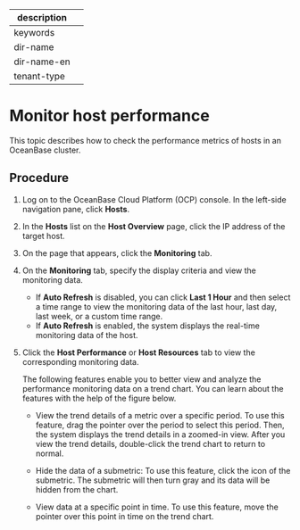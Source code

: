 |description||
|---|---|
|keywords||
|dir-name||
|dir-name-en||
|tenant-type||

# Monitor host performance

This topic describes how to check the performance metrics of hosts in an OceanBase cluster.

## Procedure

1. Log on to the OceanBase Cloud Platform (OCP) console. In the left-side navigation pane, click **Hosts**.

2. In the **Hosts** list on the **Host Overview** page, click the IP address of the target host.

3. On the page that appears, click the **Monitoring** tab.

4. On the **Monitoring** tab, specify the display criteria and view the monitoring data.
   
   <!-- ![1129](https://obbusiness-private.oss-cn-shanghai.aliyuncs.com/doc/img/ocp/401/host1.png) -->

   * If **Auto Refresh** is disabled, you can click **Last 1 Hour** and then select a time range to view the monitoring data of the last hour, last day, last week, or a custom time range.
   * If **Auto Refresh** is enabled, the system displays the real-time monitoring data of the host.
5. Click the **Host Performance** or **Host Resources** tab to view the corresponding monitoring data.
   <!-- For more information about monitoring metrics, see [Monitoring metrics](https://www.oceanbase.com/docs/enterprise-oceanbase-ocp-cn-10000000001540061). -->
   The following features enable you to better view and analyze the performance monitoring data on a trend chart. You can learn about the features with the help of the figure below.
   <!-- ![1129](https://help-static-aliyun-doc.aliyuncs.com/assets/img/zh-CN/8901044461/p360505.png) -->
   * View the trend details of a metric over a specific period. To use this feature, drag the pointer over the period to select this period. Then, the system displays the trend details in a zoomed-in view. After you view the trend details, double-click the trend chart to return to normal.


   * Hide the data of a submetric: To use this feature, click the icon of the submetric. The submetric will then turn gray and its data will be hidden from the chart.


   * View data at a specific point in time. To use this feature, move the pointer over this point in time on the trend chart.


   <!-- * Zoom in on the trend chart: To use this feature, click the zoom-in icon in the upper-right corner. The features indicated by ①, ②, and ③ in the preceding figure are also applicable to a zoomed-in chart. -->
      <!-- For more information about performance metrics, see [Monitoring metrics](https://www.oceanbase.com/docs/oceanbase-cloud-platform/oceanbase-cloud-platform/V3.1.2/pmt1bh). -->

   <!-- ![ob11](https://help-static-aliyun-doc.aliyuncs.com/assets/img/zh-CN/8729721461/p347740.png) -->

